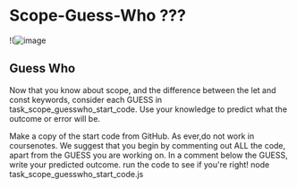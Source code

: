 # Scope-Guess-Who ???

!(![image](https://www.seekpng.com/png/detail/140-1405949_guess-who-hasbro-guess-who-game.png)


Guess Who
--- 

Now that you know about scope, and the difference between the let and const keywords, consider each GUESS in task_scope_guesswho_start_code. Use your knowledge to predict what the outcome or error will be.

Make a copy of the start code from GitHub. As ever,do not work in coursenotes.
We suggest that you begin by commenting out ALL the code, apart from the GUESS you are working on.
In a comment below the GUESS, write your predicted outcome.
run the code to see if you're right! node task_scope_guesswho_start_code.js





